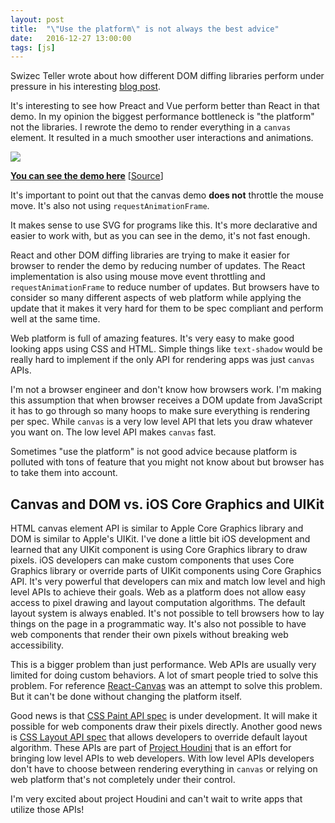 ```yaml
---
layout: post
title:  "\"Use the platform\" is not always the best advice"
date:   2016-12-27 13:00:00
tags: [js]
---
```


Swizec Teller wrote about how different DOM diffing libraries perform under pressure in his interesting [blog post](https://swizec.com/blog/animating-svg-nodes-react-preact-inferno-vue/swizec/7311).

It's interesting to see how Preact and Vue perform better than React in that demo. In my opinion the biggest performance bottleneck is "the platform" not the libraries. I rewrote the demo to render everything in a `canvas` element. It resulted in a much smoother user interactions and animations.

<img src="/assets/images/canvas-vs-svg-react.gif" />

[**You can see the demo here**](http://azimi.me/react-fractals/) [[Source](https://github.com/mohsen1/react-fractals)]

It's important to point out that the canvas demo **does not** throttle the mouse move. It's also not using `requestAnimationFrame`.

It makes sense to use SVG for programs like this. It's more declarative and easier to work with, but as you can see in the demo, it's not fast enough.

React and other DOM diffing libraries are trying to make it easier for browser to render the demo by reducing number of updates.
The React implementation is also using mouse move event throttling and `requestAnimationFrame` to reduce number of updates.
But browsers have to consider so many different aspects of web platform while applying the update that it makes it very hard for them to be spec compliant and perform well at the same time.

Web platform is full of amazing features. It's very easy to make good looking apps using CSS and HTML. Simple things like `text-shadow` would be really hard to implement if the only API for rendering apps was just `canvas` APIs.

I'm not a browser engineer and don't know how browsers work. I'm making this assumption that when browser receives a DOM update from JavaScript it has to go through so many hoops to make sure everything is rendering per spec. While `canvas` is a very low level API that lets you draw whatever you want on. The low level API makes `canvas` fast.

Sometimes "use the platform" is not good advice because platform is polluted with tons of feature that you might not know about but browser has to take them into account.

## Canvas and DOM vs. iOS Core Graphics and UIKit
HTML canvas element API is similar to Apple Core Graphics library and DOM is similar to Apple's UIKit. I've done a little bit iOS development and learned that any UIKit component is using Core Graphics library to draw pixels. iOS developers can make custom components that uses Core Graphics library or override parts of UIKit components using Core Graphics API. It's very powerful that developers can mix and match low level and high level APIs to achieve their goals.
Web as a platform does not allow easy access to pixel drawing and layout computation algorithms. The default layout system is always enabled. It's not possible to tell browsers how to lay things on the page in a programmatic way. It's also not possible to have web components that render their own pixels without breaking web accessibility.

This is a bigger problem than just performance. Web APIs are usually very limited for doing custom behaviors. A lot of smart people tried to solve this problem. For reference [React-Canvas](https://github.com/Flipboard/react-canvas) was an attempt to solve this problem. But it can't be done without changing the platform itself.

Good news is that [CSS Paint API spec](https://drafts.css-houdini.org/css-paint-api/) is under development. It will make it possible for web components draw their pixels directly.
Another good news is [CSS Layout API spec](https://drafts.css-houdini.org/css-layout-api/) that allows developers to override default layout algorithm. These APIs are part of [Project Houdini](https://github.com/w3c/css-houdini-drafts) that is an effort for bringing low level APIs to web developers. With low level APIs developers don't have to choose between rendering everything in `canvas` or relying on web platform that's not completely under their control.

I'm very excited about project Houdini and can't wait to write apps that utilize those APIs!


